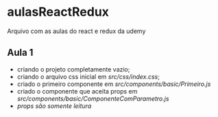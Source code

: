# aulasReactRedux
Arquivo com as aulas do react e redux da udemy

## Aula 1
 - criando o projeto completamente vazio;
 - criando o arquivo css inicial em _*src/css/index.css*_;
 - criado o primeiro componente em _*src/components/basic/Primeiro.js*_
 - criado o componente que aceita props em _*src/components/basic/ComponenteComParametro.js*_
  - *props são somente leitura*
